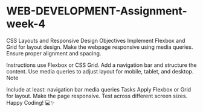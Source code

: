 # WEB-DEVELOPMENT-Assignment-week-4


CSS Layouts and Responsive Design
Objectives
Implement Flexbox and Grid for layout design. Make the webpage responsive using media queries. Ensure proper alignment and spacing.

Instructions
use Flexbox or CSS Grid.
Add a navigation bar and structure the content.
Use media queries to adjust layout for mobile, tablet, and desktop.
Note

Include at least:
navigation bar
media queries
Tasks
Apply Flexbox or Grid for layout.
Make the page responsive.
Test across different screen sizes.
Happy Coding! 💻✨
